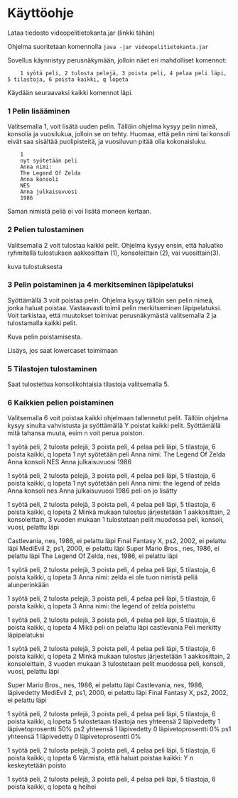 # Käyttöohje

Lataa tiedosto videopelitietokanta.jar (linkki tähän)

Ohjelma suoritetaan komennolla 
`java -jar videopelitietokanta.jar`

Sovellus käynnistyy perusnäkymään, jolloin näet eri mahdolliset komennot:

        1 syötä peli, 2 tulosta pelejä, 3 poista peli, 4 pelaa peli läpi, 5 tilastoja, 6 poista kaikki, q lopeta

Käydään seuraavaksi kaikki komennot läpi.

### 1 Pelin lisääminen
Valitsemalla 1, voit lisätä uuden pelin. Tällöin ohjelma kysyy pelin nimeä, konsolia ja vuosilukua, jolloin se on tehty. Huomaa, että pelin nimi tai konsoli eivät saa sisältää puolipisteitä, ja vuosiluvun pitää olla kokonaisluku.


        1
        nyt syötetään peli
        Anna nimi:
        The Legend Of Zelda
        Anna konsoli
        NES
        Anna julkaisuvuosi
        1986

Saman nimistä peliä ei voi lisätä moneen kertaan.


### 2 Pelien tulostaminen
Valitsemalla 2 voit tulostaa kaikki pelit. Ohjelma kysyy ensin, että haluatko ryhmitellä tulostuksen aakkosittain (1), konsoleittain (2), vai vuosittain(3). 

kuva tulostuksesta

### 3 Pelin poistaminen ja  4 merkitseminen läpipelatuksi
Syöttämällä 3 voit poistaa pelin. Ohjelma kysyy tällöin sen pelin nimeä, jonka haluat poistaa. Vastaavasti toimii pelin merkitseminen läpipelatuksi. Voit tarkistaa, että muutokset toimivat perusnäkymästä valitsemalla 2 ja tulostamalla kaikki pelit.

Kuva pelin poistamisesta.

Lisäys, jos saat lowercaset toimimaan

### 5 Tilastojen tulostaminen
Saat tulostettua konsolikohtaisia tilastoja valitsemalla 5.

### 6 Kaikkien pelien poistaminen
Valitsemalla 6 voit poistaa kaikki ohjelmaan tallennetut pelit. Tällöin ohjelma kysyy sinulta vahvistusta ja syöttämällä Y poistat kaikki pelit. Syöttämällä mitä tahansa muuta, esim n voit perua poiston.


1 syötä peli, 2 tulosta pelejä, 3 poista peli, 4 pelaa peli läpi, 5 tilastoja, 6 poista kaikki, q lopeta
1
nyt syötetään peli
Anna nimi:
The Legend Of Zelda
Anna konsoli
NES
Anna julkaisuvuosi
1986

1 syötä peli, 2 tulosta pelejä, 3 poista peli, 4 pelaa peli läpi, 5 tilastoja, 6 poista kaikki, q lopeta
1
nyt syötetään peli
Anna nimi:
the legend of zelda
Anna konsoli
nes
Anna julkaisuvuosi
1986
peli on jo lisätty

1 syötä peli, 2 tulosta pelejä, 3 poista peli, 4 pelaa peli läpi, 5 tilastoja, 6 poista kaikki, q lopeta
2
Minkä mukaan tulostus järjestetään
1 aakkosittain, 2 konsoleittain, 3 vuoden mukaan
1
tulostetaan pelit muodossa
peli,   konsoli,   vuosi, pelattu läpi

Castlevania,  nes,  1986,  ei pelattu läpi
Final Fantasy X,  ps2,  2002,  ei pelattu läpi
MediEvil 2,  ps1,  2000,  ei pelattu läpi
Super Mario Bros.,  nes,  1986,  ei pelattu läpi
The Legend Of Zelda,  nes,  1986,  ei pelattu läpi

1 syötä peli, 2 tulosta pelejä, 3 poista peli, 4 pelaa peli läpi, 5 tilastoja, 6 poista kaikki, q lopeta
3
Anna nimi:
zelda
ei ole tuon nimistä peliä alunperinkään

1 syötä peli, 2 tulosta pelejä, 3 poista peli, 4 pelaa peli läpi, 5 tilastoja, 6 poista kaikki, q lopeta
3
Anna nimi:
the legend of zelda
poistettu

1 syötä peli, 2 tulosta pelejä, 3 poista peli, 4 pelaa peli läpi, 5 tilastoja, 6 poista kaikki, q lopeta
4
Mikä peli on pelattu läpi
castlevania
Peli merkitty läpipelatuksi

1 syötä peli, 2 tulosta pelejä, 3 poista peli, 4 pelaa peli läpi, 5 tilastoja, 6 poista kaikki, q lopeta
2
Minkä mukaan tulostus järjestetään
1 aakkosittain, 2 konsoleittain, 3 vuoden mukaan
3
tulostetaan pelit muodossa
peli,   konsoli,   vuosi, pelattu läpi

Super Mario Bros.,  nes,  1986,  ei pelattu läpi
Castlevania,  nes,  1986,  läpivedetty
MediEvil 2,  ps1,  2000,  ei pelattu läpi
Final Fantasy X,  ps2,  2002,  ei pelattu läpi

1 syötä peli, 2 tulosta pelejä, 3 poista peli, 4 pelaa peli läpi, 5 tilastoja, 6 poista kaikki, q lopeta
5
tulostetaan tilastoja
nes yhteensä 2 läpivedetty 1 läpivetoprosentti 50%
ps2 yhteensä 1 läpivedetty 0 läpivetoprosentti 0%
ps1 yhteensä 1 läpivedetty 0 läpivetoprosentti 0%

1 syötä peli, 2 tulosta pelejä, 3 poista peli, 4 pelaa peli läpi, 5 tilastoja, 6 poista kaikki, q lopeta
6
Varmista, että haluat poistaa kaikki: Y
n
keskeytetään poisto

1 syötä peli, 2 tulosta pelejä, 3 poista peli, 4 pelaa peli läpi, 5 tilastoja, 6 poista kaikki, q lopeta
q
heihei


